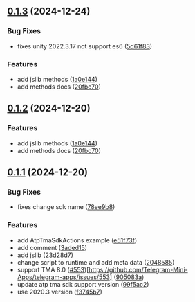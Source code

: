 ## [0.1.3](https://github.com/Siykt/atp.tma.sdk/compare/v0.1.1...v0.1.3) (2024-12-24)


### Bug Fixes

* fixes unity 2022.3.17 not support es6 ([5d61f83](https://github.com/Siykt/atp.tma.sdk/commit/5d61f831799ee179e4167c151ed5370684215098))


### Features

* add jslib methods ([1a0e144](https://github.com/Siykt/atp.tma.sdk/commit/1a0e144e0b08f4b1477321d8f186320388b8ec33))
* add methods docs ([20fbc70](https://github.com/Siykt/atp.tma.sdk/commit/20fbc707094b7a75beb2492be2321ab74084f4aa))



## [0.1.2](https://github.com/Siykt/atp.tma.sdk/compare/v0.1.1...v0.1.2) (2024-12-20)


### Features

* add jslib methods ([1a0e144](https://github.com/Siykt/atp.tma.sdk/commit/1a0e144e0b08f4b1477321d8f186320388b8ec33))
* add methods docs ([20fbc70](https://github.com/Siykt/atp.tma.sdk/commit/20fbc707094b7a75beb2492be2321ab74084f4aa))



## [0.1.1](https://github.com/Siykt/atp.tma.sdk/compare/23d28d7e44c81adde1a47a5c70348d30441137a1...v0.1.1) (2024-12-20)


### Bug Fixes

* fixes change sdk name ([78ee9b8](https://github.com/Siykt/atp.tma.sdk/commit/78ee9b82d0cbdc40ebc98885e0315e91826e1adc))


### Features

* add AtpTmaSdkActions example ([e51f73f](https://github.com/Siykt/atp.tma.sdk/commit/e51f73f1ade962b0d654d67cce80e50f6b2579c3))
* add comment ([3aded15](https://github.com/Siykt/atp.tma.sdk/commit/3aded151e9c399f345a46f9d1b69c3ebf7b2373e))
* add jslib ([23d28d7](https://github.com/Siykt/atp.tma.sdk/commit/23d28d7e44c81adde1a47a5c70348d30441137a1))
* change script to runtime and add meta data ([2048585](https://github.com/Siykt/atp.tma.sdk/commit/20485857072982a0ffe927241486f0b0a863362c))
* support TMA 8.0 ([#553](https://github.com/Siykt/atp.tma.sdk/issues/553))[https://github.com/Telegram-Mini-Apps/telegram-apps/issues/553] ([905083a](https://github.com/Siykt/atp.tma.sdk/commit/905083aab13816d8d4ee34ee3977a7d7f44dc0d4))
* update atp tma sdk support version ([99f5ac2](https://github.com/Siykt/atp.tma.sdk/commit/99f5ac2b02664e45053c902c588ff3acc18455d8))
* use 2020.3 version ([f3745b7](https://github.com/Siykt/atp.tma.sdk/commit/f3745b74ba57a847b733f813bd112c82a6fc548d))




